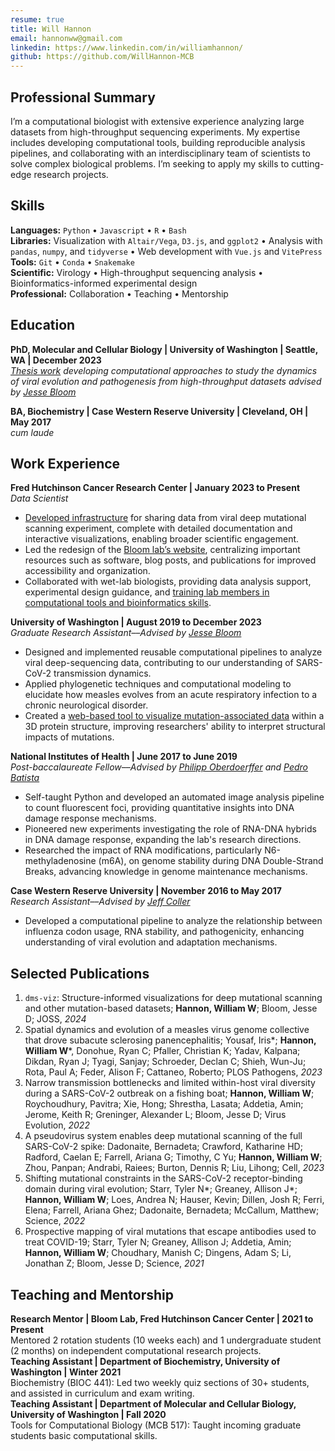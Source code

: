 ```yaml
---
resume: true
title: Will Hannon
email: hannonww@gmail.com
linkedin: https://www.linkedin.com/in/williamhannon/
github: https://github.com/WillHannon-MCB
---
```


## Professional Summary

I’m a computational biologist with extensive experience analyzing large datasets from high-throughput sequencing experiments. My expertise includes developing computational tools, building reproducible analysis pipelines, and collaborating with an interdisciplinary team of scientists to solve complex biological problems. I’m seeking to apply my skills to cutting-edge research projects.

## Skills

**Languages:** `Python` • `Javascript` • `R` • `Bash`  
**Libraries:** Visualization with `Altair/Vega`, `D3.js`, and `ggplot2` • Analysis with `pandas`, `numpy`, and `tidyverse` • Web development with `Vue.js` and `VitePress`  
**Tools:** `Git` • `Conda` • `Snakemake`  
**Scientific:** Virology • High-throughput sequencing analysis • Bioinformatics-informed experimental design  
**Professional:** Collaboration • Teaching • Mentorship  

## Education

**PhD, Molecular and Cellular Biology | University of Washington | Seattle, WA | December 2023**  
*[Thesis work](https://github.com/WillHannon-MCB/Thesis) developing computational approaches to study the dynamics of viral evolution and pathogenesis from high-throughput datasets advised by [Jesse Bloom](https://www.fredhutch.org/en/faculty-lab-directory/bloom-jesse.html)*

**BA, Biochemistry | Case Western Reserve University | Cleveland, OH | May 2017**  
*cum laude*

## Work Experience

**Fred Hutchinson Cancer Research Center | January 2023 to Present**  
*Data Scientist*  

- [Developed infrastructure](https://dms-vep.org/) for sharing data from viral deep mutational scanning experiment, complete with detailed documentation and interactive visualizations, enabling broader scientific engagement.
- Led the redesign of the [Bloom lab’s website](https://jbloomlab.org/), centralizing important resources such as software, blog posts, and publications for improved accessibility and organization.
- Collaborated with wet-lab biologists, providing data analysis support, experimental design guidance, and [training lab members in computational tools and bioinformatics skills](https://jbloomlab.github.io/bench-to-byte/).

**University of Washington | August 2019 to December 2023**  
*Graduate Research Assistant––Advised by [Jesse Bloom](https://www.fredhutch.org/en/faculty-lab-directory/bloom-jesse.html)*

- Designed and implemented reusable computational pipelines to analyze viral deep-sequencing data, contributing to our understanding of SARS-CoV-2 transmission dynamics.
- Applied phylogenetic techniques and computational modeling to elucidate how measles evolves from an acute respiratory infection to a chronic neurological disorder.
- Created a [web-based tool to visualize mutation-associated data](https://dms-viz.github.io/v0/) within a 3D protein structure, improving researchers' ability to interpret structural impacts of mutations.

**National Institutes of Health | June 2017 to June 2019**  
*Post-baccalaureate Fellow––Advised by [Philipp Oberdoerffer](https://profiles.hopkinsmedicine.org/provider/philipp-oberdoerffer/2777574) and [Pedro Batista](https://ccr.cancer.gov/staff-directory/pedro-j-batista)*

- Self-taught Python and developed an automated image analysis pipeline to count fluorescent foci, providing quantitative insights into DNA damage response mechanisms.
- Pioneered new experiments investigating the role of RNA-DNA hybrids in DNA damage response, expanding the lab's research directions.
- Researched the impact of RNA modifications, particularly N6-methyladenosine (m6A), on genome stability during DNA Double-Strand Breaks, advancing knowledge in genome maintenance mechanisms.

**Case Western Reserve University | November 2016 to May 2017**  
*Research Assistant––Advised by [Jeff Coller](https://profiles.hopkinsmedicine.org/provider/jeff-coller/2777263)*

- Developed a computational pipeline to analyze the relationship between influenza codon usage, RNA stability, and pathogenicity, enhancing understanding of viral evolution and adaptation mechanisms.

## Selected Publications

1. `dms-viz`: Structure-informed visualizations for deep mutational scanning and other mutation-based datasets; **Hannon, William W**; Bloom, Jesse D; JOSS, *2024*  
2. Spatial dynamics and evolution of a measles virus genome collective that drove subacute sclerosing panencephalitis; Yousaf, Iris*; **Hannon, William W**\*, Donohue, Ryan C; Pfaller, Christian K; Yadav, Kalpana; Dikdan, Ryan J; Tyagi, Sanjay; Schroeder, Declan C; Shieh, Wun-Ju; Rota, Paul A; Feder, Alison F; Cattaneo, Roberto; PLOS Pathogens, *2023*  
3. Narrow transmission bottlenecks and limited within-host viral diversity during a SARS-CoV-2 outbreak on a fishing boat; **Hannon, William W**; Roychoudhury, Pavitra; Xie, Hong; Shrestha, Lasata; Addetia, Amin; Jerome, Keith R; Greninger, Alexander L; Bloom, Jesse D; Virus Evolution, *2022*  
4. A pseudovirus system enables deep mutational scanning of the full SARS-CoV-2 spike: Dadonaite, Bernadeta; Crawford, Katharine HD; Radford, Caelan E; Farrell, Ariana G; Timothy, C Yu; **Hannon, William W**; Zhou, Panpan; Andrabi, Raiees; Burton, Dennis R; Liu, Lihong; Cell, *2023*  
5. Shifting mutational constraints in the SARS-CoV-2 receptor-binding domain during viral evolution; Starr, Tyler N\*; Greaney, Allison J\*; **Hannon, William W**; Loes, Andrea N; Hauser, Kevin; Dillen, Josh R; Ferri, Elena; Farrell, Ariana Ghez; Dadonaite, Bernadeta; McCallum, Matthew;  Science, *2022*  
6. Prospective mapping of viral mutations that escape antibodies used to treat COVID-19; Starr, Tyler N; Greaney, Allison J; Addetia, Amin; **Hannon, William W**; Choudhary, Manish C; Dingens, Adam S; Li, Jonathan Z; Bloom, Jesse D; Science, *2021*  

## Teaching and Mentorship

**Research Mentor | Bloom Lab, Fred Hutchinson Cancer Center | 2021 to Present**  
Mentored 2 rotation students (10 weeks each) and 1 undergraduate student (2 months) on independent computational research projects.  
**Teaching Assistant | Department of Biochemistry, University of Washington | Winter 2021**  
Biochemistry (BIOC 441): Led two weekly quiz sections of 30+ students, and assisted in curriculum and exam writing.  
**Teaching Assistant | Department of Molecular and Cellular Biology, University of Washington | Fall 2020**  
Tools for Computational Biology (MCB 517): Taught incoming graduate students basic computational skills.  
